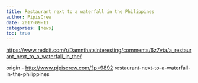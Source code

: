 ```yaml
---
title: Restaurant next to a waterfall in the Philippines
author: PipisCrew
date: 2017-09-11
categories: [news]
toc: true
---
```


https://www.reddit.com/r/Damnthatsinteresting/comments/6z7vta/a_restaurant_next_to_a_waterfall_in_the/

origin - http://www.pipiscrew.com/?p=9892 restaurant-next-to-a-waterfall-in-the-philippines